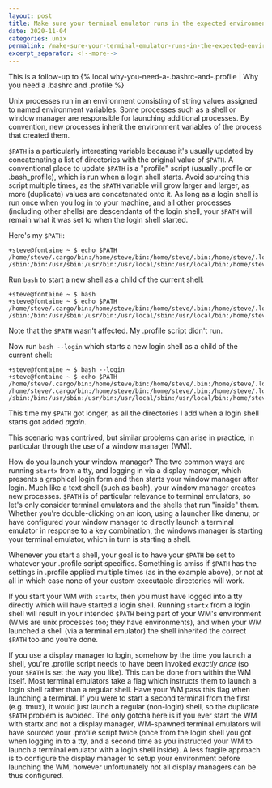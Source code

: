 ```yaml
---
layout: post
title: Make sure your terminal emulator runs in the expected environment
date: 2020-11-04
categories: unix
permalink: /make-sure-your-terminal-emulator-runs-in-the-expected-environment/
excerpt_separator: <!--more-->
---
```


This is a follow-up to {% local why-you-need-a-.bashrc-and-.profile | Why you need a .bashrc and .profile %}

Unix processes run in an environment consisting of string values assigned to named environment variables.
Some processes such as a shell or window manager are responsible for launching additional processes.
By convention, new processes inherit the environment variables of the process that created them.

<!--more-->

`$PATH` is a particularly interesting variable because it's usually updated by concatenating a list of directories
with the original value of `$PATH`. A conventional place to update `$PATH` is a "profile" script (usually .profile or
.bash_profile), which is run when a login shell starts.
Avoid sourcing this script multiple times, as the `$PATH` variable will grow larger and larger, as more (duplicate) values are concatenated onto it.
As long as a login shell is run once when you log in to your machine, and all other processes
(including other shells) are descendants of the login shell, your `$PATH` will remain what it was set to when the login shell started.

Here's my `$PATH`:
```
+steve@fontaine ~ $ echo $PATH
/home/steve/.cargo/bin:/home/steve/bin:/home/steve/.bin:/home/steve/.local/bin:/home/steve/.local/sbin:
/sbin:/bin:/usr/sbin:/usr/bin:/usr/local/sbin:/usr/local/bin:/home/steve/bin:/home/steve/.rvm/bin
```

Run `bash` to start a new shell as a child of the current shell:
```
+steve@fontaine ~ $ bash
+steve@fontaine ~ $ echo $PATH
/home/steve/.cargo/bin:/home/steve/bin:/home/steve/.bin:/home/steve/.local/bin:/home/steve/.local/sbin:
/sbin:/bin:/usr/sbin:/usr/bin:/usr/local/sbin:/usr/local/bin:/home/steve/bin:/home/steve/.rvm/bin
```
Note that the `$PATH` wasn't affected. My .profile script didn't run.

Now run `bash --login` which starts a new login shell as a child of the current shell:
```
+steve@fontaine ~ $ bash --login
+steve@fontaine ~ $ echo $PATH
/home/steve/.cargo/bin:/home/steve/bin:/home/steve/.bin:/home/steve/.local/bin:/home/steve/.local/sbin:
/home/steve/.cargo/bin:/home/steve/bin:/home/steve/.bin:/home/steve/.local/bin:/home/steve/.local/sbin:
/sbin:/bin:/usr/sbin:/usr/bin:/usr/local/sbin:/usr/local/bin:/home/steve/bin:/home/steve/.rvm/bin:/home/steve/.rvm/bin
```
This time my `$PATH` got longer, as all the directories I add when a login shell starts got added _again_.

This scenario was contrived, but similar problems can arise in practice, in particular through the use of a window manager (WM).

How do you launch your window manager? The two common ways are running `startx` from a tty, and logging in via a display manager, which
presents a graphical login form and then starts your window manager after login. Much like a text shell (such as bash), your window manager
creates new processes. `$PATH` is of particular relevance to terminal emulators, so let's only consider terminal emulators and the shells that run
"inside" them. Whether you're double-clicking on an icon, using a launcher like dmenu, or have configured your window manager to directly launch
a terminal emulator in response to a key combination, the windows manager is starting your terminal emulator, which in turn is starting a shell.

Whenever you start a shell, your goal is to have your `$PATH` be set to whatever your .profile script specifies.
Something is amiss if `$PATH` has the settings in .profile applied multiple times (as in the example above), or not at all in which case
none of your custom executable directories will work.

If you start your WM with `startx`, then you must have logged into a tty directly
which will have started a login shell. Running `startx` from a login shell will result in your intended `$PATH` being part of your WM's
environment (WMs are unix processes too; they have environments), and when your WM launched a shell (via a terminal emulator)
the shell inherited the correct `$PATH` too and you're done.

If you use a display manager to login, somehow by the time you launch a shell, you're .profile script needs to have been invoked _exactly once_ (so your `$PATH`
is set the way you like). This can be done from within the WM itself. Most terminal emulators take a flag which instructs them to launch a login
shell rather than a regular shell. Have your WM pass this flag when launching a terminal. If you were to start a second terminal from the first
(e.g. tmux), it would just launch a regular (non-login) shell, so the duplicate `$PATH` problem is avoided. The only gotcha here is if you ever
start the WM with startx and not a display manager, WM-spawned terminal emulators will have sourced your .profile script twice
(once from the login shell you got when logging in to a tty, and a second time as you instructed your WM to launch a terminal emulator with a login shell inside).
A less fragile approach is to configure the display manager to setup your environment before launching the WM, however unfortunately not all display managers can
be thus configured.
